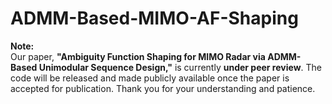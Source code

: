 # ADMM-Based-MIMO-AF-Shaping
**Note:**  
Our paper, **"Ambiguity Function Shaping for MIMO Radar via ADMM-Based Unimodular Sequence Design,"** is currently **under peer review**. The code will be released and made publicly available once the paper is accepted for publication. Thank you for your understanding and patience.